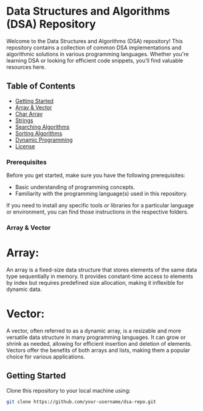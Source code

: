 # Data Structures and Algorithms (DSA) Repository

Welcome to the Data Structures and Algorithms (DSA) repository! This repository contains a collection of common DSA implementations and algorithmic solutions in various programming languages. Whether you're learning DSA or looking for efficient code snippets, you'll find valuable resources here.

## Table of Contents
- [Getting Started](#getting-started)
- [Array & Vector](#Array-Vector)
- [Char Array](#Char-Array)
- [Strings](#Strings)
- [Searching Algorithms](#Searching-Algorithms)
- [Sorting Algorithms](#Sorting-Algorithms)
- [Dynamic Programming](#dynamic-programming)
- [License](#license)

### Prerequisites

Before you get started, make sure you have the following prerequisites:

- Basic understanding of programming concepts.
- Familiarity with the programming language(s) used in this repository.

If you need to install any specific tools or libraries for a particular language or environment, you can find those instructions in the respective folders.

### Array & Vector
# Array:
An array is a fixed-size data structure that stores elements of the same data type sequentially in memory. It provides constant-time access to elements by index but requires predefined size allocation, making it inflexible for dynamic data.

# Vector:
A vector, often referred to as a dynamic array, is a resizable and more versatile data structure in many programming languages. It can grow or shrink as needed, allowing for efficient insertion and deletion of elements. Vectors offer the benefits of both arrays and lists, making them a popular choice for various applications.



## Getting Started

Clone this repository to your local machine using:

```bash
git clone https://github.com/your-username/dsa-repo.git
